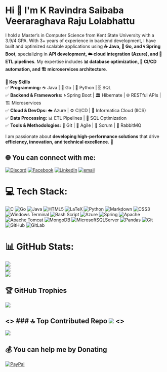 # Hi 💫 I'm K Ravindra Saibaba Veeraraghava Raju Lolabhattu
I hold a Master’s in Computer Science from Kent State University with a 3.9/4 GPA. With 3+ years of experience in backend development, I have built and optimized scalable applications using **☕ Java, 🔵 Go, and 🌀 Spring Boot**, specializing in **API development, ☁️ cloud integration (Azure), and 🔄 ETL pipelines**. My expertise includes **📊 database optimization, 🚀 CI/CD automation, and 🏗️ microservices architecture**.  <br><br>**🔹 Key Skills**  <br>✅ **Programming:** ☕ Java | 🔵 Go | 🐍 Python | 🗄️ SQL  <br>✅ **Backend & Frameworks:** 🌀 Spring Boot | 🏛️ Hibernate | 🌐 RESTful APIs | 🏗️ Microservices  <br>✅ **Cloud & DevOps:** ☁️ Azure | ⚙️ CI/CD | 🔄 Informatica Cloud (IICS)  <br>✅ **Data Processing:** 📊 ETL Pipelines | 📌 SQL Optimization  <br>✅ **Tools & Methodologies:** 🔄 Git | 🚀 Agile | 📌 Scrum | 📨 RabbitMQ  <br><br>I am passionate about **developing high-performance solutions** that drive **efficiency, innovation, and technical excellence**. 🚀


## 🌐 You can connect with me:
[![Discord](https://img.shields.io/badge/Discord-%237289DA.svg?logo=discord&logoColor=white)](https://discord.gg/kunal026688) [![Facebook](https://img.shields.io/badge/Facebook-%231877F2.svg?logo=Facebook&logoColor=white)](https://facebook.com/https://www.facebook.com/kunal.raju.73/) [![LinkedIn](https://img.shields.io/badge/LinkedIn-%230077B5.svg?logo=linkedin&logoColor=white)](https://linkedin.com/in/www.linkedin.com/in/kveeraraghava-l) [![email](https://img.shields.io/badge/Email-D14836?logo=gmail&logoColor=white)](mailto:kunal.raju1997@gmail.com) 

# 💻 Tech Stack:
![C](https://img.shields.io/badge/c-%2300599C.svg?style=for-the-badge&logo=c&logoColor=white) ![Go](https://img.shields.io/badge/go-%2300ADD8.svg?style=for-the-badge&logo=go&logoColor=white) ![Java](https://img.shields.io/badge/java-%23ED8B00.svg?style=for-the-badge&logo=openjdk&logoColor=white) ![HTML5](https://img.shields.io/badge/html5-%23E34F26.svg?style=for-the-badge&logo=html5&logoColor=white) ![LaTeX](https://img.shields.io/badge/latex-%23008080.svg?style=for-the-badge&logo=latex&logoColor=white) ![Python](https://img.shields.io/badge/python-3670A0?style=for-the-badge&logo=python&logoColor=ffdd54) ![Markdown](https://img.shields.io/badge/markdown-%23000000.svg?style=for-the-badge&logo=markdown&logoColor=white) ![CSS3](https://img.shields.io/badge/css3-%231572B6.svg?style=for-the-badge&logo=css3&logoColor=white) ![Windows Terminal](https://img.shields.io/badge/Windows%20Terminal-%234D4D4D.svg?style=for-the-badge&logo=windows-terminal&logoColor=white) ![Bash Script](https://img.shields.io/badge/bash_script-%23121011.svg?style=for-the-badge&logo=gnu-bash&logoColor=white) ![Azure](https://img.shields.io/badge/azure-%230072C6.svg?style=for-the-badge&logo=microsoftazure&logoColor=white) ![Spring](https://img.shields.io/badge/spring-%236DB33F.svg?style=for-the-badge&logo=spring&logoColor=white) ![Apache](https://img.shields.io/badge/apache-%23D42029.svg?style=for-the-badge&logo=apache&logoColor=white) ![Apache Tomcat](https://img.shields.io/badge/apache%20tomcat-%23F8DC75.svg?style=for-the-badge&logo=apache-tomcat&logoColor=black) ![MongoDB](https://img.shields.io/badge/MongoDB-%234ea94b.svg?style=for-the-badge&logo=mongodb&logoColor=white) ![MicrosoftSQLServer](https://img.shields.io/badge/Microsoft%20SQL%20Server-CC2927?style=for-the-badge&logo=microsoft%20sql%20server&logoColor=white) ![Pandas](https://img.shields.io/badge/pandas-%23150458.svg?style=for-the-badge&logo=pandas&logoColor=white) ![Git](https://img.shields.io/badge/git-%23F05033.svg?style=for-the-badge&logo=git&logoColor=white) ![GitHub](https://img.shields.io/badge/github-%23121011.svg?style=for-the-badge&logo=github&logoColor=white) ![GitLab](https://img.shields.io/badge/gitlab-%23181717.svg?style=for-the-badge&logo=gitlab&logoColor=white)
# 📊 GitHub Stats:
![](https://github-readme-stats.vercel.app/api?username=kunal0623&theme=gotham&hide_border=false&include_all_commits=true&count_private=true)<br/>
![](https://nirzak-streak-stats.vercel.app/?user=kunal0623&theme=gotham&hide_border=false)<br/>
![](https://github-readme-stats.vercel.app/api/top-langs/?username=kunal0623&theme=gotham&hide_border=false&include_all_commits=true&count_private=true&layout=compact)

## 🏆 GitHub Trophies
![](https://github-profile-trophy.vercel.app/?username=kunal0623&theme=dracula&no-frame=false&no-bg=false&margin-w=4)

<> ### 🔝 Top Contributed Repo
![](https://github-contributor-stats.vercel.app/api?username=kunal0623&limit=5&theme=react&combine_all_yearly_contributions=true)
<>
---
[![](https://visitcount.itsvg.in/api?id=kunal0623&icon=0&color=0)](https://visitcount.itsvg.in)

  ## 💰 You can help me by Donating
  [![PayPal](https://img.shields.io/badge/PayPal-00457C?style=for-the-badge&logo=paypal&logoColor=white)](https://paypal.me/paypal.me/Kunal1823) 

  
<!-- Proudly created with GPRM ( https://gprm.itsvg.in ) -->
